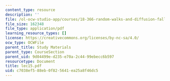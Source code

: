 ```yaml
---
content_type: resource
description: ''
file: /ol-ocw-studio-app/courses/18-366-random-walks-and-diffusion-fall-2006/c7038ef588eb0f825641ea25a8f46dc5_lec15.pdf
file_size: 162348
file_type: application/pdf
learning_resource_types: []
license: https://creativecommons.org/licenses/by-nc-sa/4.0/
ocw_type: OCWFile
parent_title: Study Materials
parent_type: CourseSection
parent_uid: 9d04499e-d235-e70a-2c44-99ebecc6b597
resourcetype: Document
title: lec15.pdf
uid: c7038ef5-88eb-0f82-5641-ea25a8f46dc5
---
```

